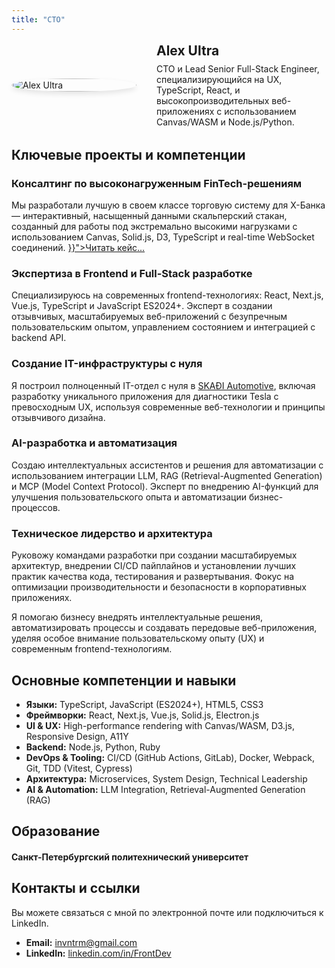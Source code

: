 ```yaml
---
title: "CTO"
---
```


<section id="about-hero" style="display: flex; align-items: center; gap: 2rem; margin-bottom: 2rem;">
  <div style="flex: 0 0 200px;">
    <img src="/images/alex-ultra-cto.jpeg" alt="Alex Ultra" style="width: 100%; border-radius: 50%; box-shadow: 0 4px 8px rgba(0, 0, 0, 0.1);">
  </div>
  <div style="flex: 1;">
    <h1 style="margin: 0 0 0.5rem 0;">Alex Ultra</h1>
    <p style="margin: 0;">CTO и Lead Senior Full-Stack Engineer, специализирующийся на UX, TypeScript, React, и высокопроизводительных веб-приложениях с использованием Canvas/WASM и Node.js/Python.</p>
  </div>
</section>

<section id="experience">
  <h2>Ключевые проекты и компетенции</h2>
  
  <div class="project-highlight">
    <h3>Консалтинг по высоконагруженным FinTech-решениям</h3>
    <p>Мы разработали лучшую в своем классе торговую систему для Х-Банка — интерактивный, насыщенный данными скальперский стакан, созданный для работы под экстремально высокими нагрузками с использованием Canvas, Solid.js, D3, TypeScript и real-time WebSocket соединений. <a href="{{< relref "../cases/xbank-scalping-terminal.md" >}}">Читать кейс...</a></p>
  </div>

  <div class="project-highlight">
    <h3>Экспертиза в Frontend и Full-Stack разработке</h3>
    <p>Специализируюсь на современных frontend-технологиях: React, Next.js, Vue.js, TypeScript и JavaScript ES2024+. Эксперт в создании отзывчивых, масштабируемых веб-приложений с безупречным пользовательским опытом, управлением состоянием и интеграцией с backend API.</p>
  </div>

  <div class="project-highlight">
    <h3>Создание IT-инфраструктуры с нуля</h3>
    <p>Я построил полноценный IT-отдел с нуля в <a href="https://skadiauto.com" target="_blank">SKAÐI Automotive</a>, включая разработку уникального приложения для диагностики Tesla с превосходным UX, используя современные веб-технологии и принципы отзывчивого дизайна.</p>
  </div>

  <div class="project-highlight">
    <h3>AI-разработка и автоматизация</h3>
    <p>Создаю интеллектуальных ассистентов и решения для автоматизации с использованием интеграции LLM, RAG (Retrieval-Augmented Generation) и MCP (Model Context Protocol). Эксперт по внедрению AI-функций для улучшения пользовательского опыта и автоматизации бизнес-процессов.</p>
  </div>

  <div class="project-highlight">
    <h3>Техническое лидерство и архитектура</h3>
    <p>Руковожу командами разработки при создании масштабируемых архитектур, внедрении CI/CD пайплайнов и установлении лучших практик качества кода, тестирования и развертывания. Фокус на оптимизации производительности и безопасности в корпоративных приложениях.</p>
  </div>

  <p>Я помогаю бизнесу внедрять интеллектуальные решения, автоматизировать процессы и создавать передовые веб-приложения, уделяя особое внимание пользовательскому опыту (UX) и современным frontend-технологиям.</p>

</section>

<section id="skills">
  <h2>Основные компетенции и навыки</h2>
  <div class="skills-list">
    <ul>
      <li><strong>Языки:</strong> TypeScript, JavaScript (ES2024+), HTML5, CSS3</li>
      <li><strong>Фреймворки:</strong> React, Next.js, Vue.js, Solid.js, Electron.js</li>
      <li><strong>UI & UX:</strong> High-performance rendering with Canvas/WASM, D3.js, Responsive Design, A11Y</li>
      <li><strong>Backend:</strong> Node.js, Python, Ruby</li>
      <li><strong>DevOps & Tooling:</strong> CI/CD (GitHub Actions, GitLab), Docker, Webpack, Git, TDD (Vitest, Cypress)</li>
      <li><strong>Архитектура:</strong> Microservices, System Design, Technical Leadership</li>
      <li><strong>AI & Automation:</strong> LLM Integration, Retrieval-Augmented Generation (RAG)</li>
    </ul>
  </div>
</section>

<section id="education">
    <h2>Образование</h2>
    <div class="education-highlight">
        <h4>Санкт-Петербургский политехнический университет</h4>
    </div>
</section>

<section id="contact">
  <h2>Контакты и ссылки</h2>
  <p>Вы можете связаться с мной по электронной почте или подключиться к LinkedIn.</p>
  <ul>
    <li><strong>Email:</strong> <a href="mailto:invntrm@gmail.com">invntrm@gmail.com</a></li>
    <li><strong>LinkedIn:</strong> <a href="https://linkedin.com/in/FrontDev" target="_blank">linkedin.com/in/FrontDev</a></li>
  </ul>
</section>
